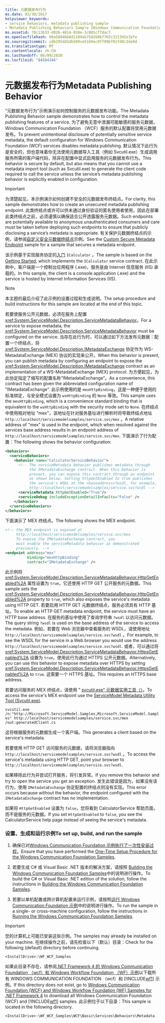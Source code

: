 ```yaml
---
title: 元数据发布行为
ms.date: 03/30/2017
helpviewer_keywords:
- service behaviors, metadata publishing sample
- Metadata Publishing Behaviors Sample [Windows Communication Foundation]
ms.assetid: 78c13633-d026-4814-910e-1c801cffdac7
ms.openlocfilehash: 60a5884bb8d1189ab758260bf765c321392e1bfe
ms.sourcegitcommit: cdb295dd1db589ce5169ac9ff096f01fd0c2da9d
ms.translationtype: MT
ms.contentlocale: zh-CN
ms.lasthandoff: 06/09/2020
ms.locfileid: "84584346"
---
```

# <a name="metadata-publishing-behavior"></a><span data-ttu-id="55a8d-102">元数据发布行为</span><span class="sxs-lookup"><span data-stu-id="55a8d-102">Metadata Publishing Behavior</span></span>
<span data-ttu-id="55a8d-103">“元数据发布行为”示例演示如何控制服务的元数据发布功能。</span><span class="sxs-lookup"><span data-stu-id="55a8d-103">The Metadata Publishing Behavior sample demonstrates how to control the metadata publishing features of a service.</span></span> <span data-ttu-id="55a8d-104">为了避免无意中泄漏可能敏感的服务元数据，Windows Communication Foundation （WCF）服务的默认配置将禁用元数据发布。</span><span class="sxs-lookup"><span data-stu-id="55a8d-104">To prevent unintentional disclosure of potentially sensitive service metadata, the default configuration for Windows Communication Foundation (WCF) services disables metadata publishing.</span></span> <span data-ttu-id="55a8d-105">默认情况下此行为是安全的，但也意味着你无法使用元数据导入工具（例如 Svcutil.exe）生成调用服务所需的客户端代码，除非在配置中显式启用服务的元数据发布行为。</span><span class="sxs-lookup"><span data-stu-id="55a8d-105">This behavior is secure by default, but also means that you cannot use a metadata import tool (such as Svcutil.exe) to generate the client code required to call the service unless the service’s metadata publishing behavior is explicitly enabled in configuration.</span></span>  
  
> [!IMPORTANT]
> <span data-ttu-id="55a8d-106">为清楚起见，本示例演示如何创建不安全的元数据发布终结点。</span><span class="sxs-lookup"><span data-stu-id="55a8d-106">For clarity, this sample demonstrates how to create an unsecured metadata publishing endpoint.</span></span> <span data-ttu-id="55a8d-107">此类终结点或许可以供未通过身份验证的匿名使用者使用，因此在部署此类终结点之前，必须谨慎以确保适合公开透露服务元数据。</span><span class="sxs-lookup"><span data-stu-id="55a8d-107">Such endpoints are potentially available to anonymous unauthenticated consumers and care must be taken before deploying such endpoints to ensure that publicly disclosing a service’s metadata is appropriate.</span></span> <span data-ttu-id="55a8d-108">有关保护元数据终结点的示例，请参阅[自定义安全元数据终结点](custom-secure-metadata-endpoint.md)示例。</span><span class="sxs-lookup"><span data-stu-id="55a8d-108">See the [Custom Secure Metadata Endpoint](custom-secure-metadata-endpoint.md) sample for a sample that secures a metadata endpoint.</span></span>  
  
 <span data-ttu-id="55a8d-109">该示例基于实现服务协定的[入门](getting-started-sample.md) `ICalculator` 。</span><span class="sxs-lookup"><span data-stu-id="55a8d-109">The sample is based on the [Getting Started](getting-started-sample.md), which implements the `ICalculator` service contract.</span></span> <span data-ttu-id="55a8d-110">在此示例中，客户端是一个控制台应用程序 (.exe)，服务是由 Internet 信息服务 (IIS) 承载的。</span><span class="sxs-lookup"><span data-stu-id="55a8d-110">In this sample, the client is a console application (.exe) and the service is hosted by Internet Information Services (IIS).</span></span>  
  
> [!NOTE]
> <span data-ttu-id="55a8d-111">本主题的最后介绍了此示例的设置过程和生成说明。</span><span class="sxs-lookup"><span data-stu-id="55a8d-111">The setup procedure and build instructions for this sample are located at the end of this topic.</span></span>  
  
 <span data-ttu-id="55a8d-112">若要使服务公开元数据，必须在服务上配置 <xref:System.ServiceModel.Description.ServiceMetadataBehavior>。</span><span class="sxs-lookup"><span data-stu-id="55a8d-112">For a service to expose metadata, the <xref:System.ServiceModel.Description.ServiceMetadataBehavior> must be configured on the service.</span></span> <span data-ttu-id="55a8d-113">当存在此行为时，可以通过如下方法发布元数据：配置一个终结点，将 <xref:System.ServiceModel.Description.IMetadataExchange> 协定作为 WS-MetadataExchange (MEX) 协议的实现来公开。</span><span class="sxs-lookup"><span data-stu-id="55a8d-113">When this behavior is present, you can publish metadata by configuring an endpoint to expose the <xref:System.ServiceModel.Description.IMetadataExchange> contract as an implementation of a WS-MetadataExchange (MEX) protocol.</span></span> <span data-ttu-id="55a8d-114">为方便起见，为此协定指定了缩写的配置名称“IMetadataExchange”。</span><span class="sxs-lookup"><span data-stu-id="55a8d-114">As a convenience, this contract has been given the abbreviated configuration name of "IMetadataExchange".</span></span> <span data-ttu-id="55a8d-115">此示例使用的是 `mexHttpBinding`，这是一种便于使用的标准绑定，与安全模式设置为 `wsHttpBinding` 的 `None` 等效。</span><span class="sxs-lookup"><span data-stu-id="55a8d-115">This sample uses the `mexHttpBinding`, which is a convenience standard binding that is equivalent to the `wsHttpBinding` with the security mode set to `None`.</span></span> <span data-ttu-id="55a8d-116">在终结点中使用相对地址 "mex"，该地址在针对服务基址进行解析时将导致终结点地址 `http://localhost/servicemodelsamples/service.svc/mex` 。</span><span class="sxs-lookup"><span data-stu-id="55a8d-116">A relative address of "mex" is used in the endpoint, which when resolved against the services base address results in an endpoint address of `http://localhost/servicemodelsamples/service.svc/mex`.</span></span> <span data-ttu-id="55a8d-117">下面演示了行为配置：</span><span class="sxs-lookup"><span data-stu-id="55a8d-117">The following shows the behavior configuration:</span></span>  
  
```xml  
<behaviors>  
  <serviceBehaviors>  
    <behavior name="CalculatorServiceBehavior">  
      <!-- The serviceMetadata behavior publishes metadata through   
           the IMetadataExchange contract. When this behavior is   
           present, you can expose this contract through an endpoint   
           as shown below. Setting httpGetEnabled to true publishes   
           the service's WSDL at the <baseaddress>?wsdl, for example,  
           http://localhost/servicemodelsamples/service.svc?wsdl -->  
      <serviceMetadata httpGetEnabled="True"/>  
      <serviceDebug includeExceptionDetailInFaults="False" />  
    </behavior>  
  </serviceBehaviors>  
</behaviors>  
```  
  
 <span data-ttu-id="55a8d-118">下面演示了 MEX 终结点。</span><span class="sxs-lookup"><span data-stu-id="55a8d-118">The following shows the MEX endpoint.</span></span>  
  
```xml  
<!-- the MEX endpoint is exposed at   
     http://localhost/servicemodelsamples/service.svc/mex   
     To expose the IMetadataExchange contract, you   
     must enable the serviceMetadata behavior as demonstrated                           
     previously. -->  
<endpoint address="mex"  
          binding="mexHttpBinding"  
          contract="IMetadataExchange" />  
```  
  
 <span data-ttu-id="55a8d-119">此示例将 <xref:System.ServiceModel.Description.ServiceMetadataBehavior.HttpGetEnabled%2A> 属性设置为 `true`，它还使用 HTTP GET 公开服务的元数据。</span><span class="sxs-lookup"><span data-stu-id="55a8d-119">This sample sets the <xref:System.ServiceModel.Description.ServiceMetadataBehavior.HttpGetEnabled%2A> property to `true`, which also exposes the service's metadata using HTTP GET.</span></span> <span data-ttu-id="55a8d-120">若要启用 HTTP GET 元数据终结点，服务必须具有 HTTP 基址。</span><span class="sxs-lookup"><span data-stu-id="55a8d-120">To enable an HTTP GET metadata endpoint, the service must have an HTTP base address.</span></span> <span data-ttu-id="55a8d-121">在服务的基址中使用了查询字符串 `?wsdl` 以访问元数据。</span><span class="sxs-lookup"><span data-stu-id="55a8d-121">The query string `?wsdl` is used on the base address of the service to access the metadata.</span></span> <span data-ttu-id="55a8d-122">例如，若要在 Web 浏览器中查看服务的 WSDL，请使用地址 `http://localhost/servicemodelsamples/service.svc?wsdl` 。</span><span class="sxs-lookup"><span data-stu-id="55a8d-122">For example, to see the WSDL for the service in a Web browser you would use the address `http://localhost/servicemodelsamples/service.svc?wsdl`.</span></span> <span data-ttu-id="55a8d-123">或者，可以通过将 <xref:System.ServiceModel.Description.ServiceMetadataBehavior.HttpsGetEnabled%2A> 设置为 `true`，使用此行为通过 HTTPS 公开元数据。</span><span class="sxs-lookup"><span data-stu-id="55a8d-123">Alternatively, you can use this behavior to expose metadata over HTTPS by setting <xref:System.ServiceModel.Description.ServiceMetadataBehavior.HttpsGetEnabled%2A> to `true`.</span></span> <span data-ttu-id="55a8d-124">这需要一个 HTTPS 基址。</span><span class="sxs-lookup"><span data-stu-id="55a8d-124">This requires an HTTPS base address.</span></span>  
  
 <span data-ttu-id="55a8d-125">若要访问服务的 MEX 终结点，请使用 " [svcutil.exe" 元数据实用工具（）](../servicemodel-metadata-utility-tool-svcutil-exe.md)。</span><span class="sxs-lookup"><span data-stu-id="55a8d-125">To access the service's MEX endpoint use the [ServiceModel Metadata Utility Tool (Svcutil.exe)](../servicemodel-metadata-utility-tool-svcutil-exe.md).</span></span>  
  
 `svcutil.exe /n:"http://Microsoft.ServiceModel.Samples,Microsoft.ServiceModel.Samples" http://localhost/servicemodelsamples/service.svc/mex /out:generatedClient.cs`  
  
 <span data-ttu-id="55a8d-126">这将根据服务的元数据生成一个客户端。</span><span class="sxs-lookup"><span data-stu-id="55a8d-126">This generates a client based on the service's metadata.</span></span>  
  
 <span data-ttu-id="55a8d-127">若要使用 HTTP GET 访问服务的元数据，请将浏览器指向 `http://localhost/servicemodelsamples/service.svc?wsdl` 。</span><span class="sxs-lookup"><span data-stu-id="55a8d-127">To access the service's metadata using HTTP GET, point your browser to `http://localhost/servicemodelsamples/service.svc?wsdl`.</span></span>  
  
 <span data-ttu-id="55a8d-128">如果移除此行为并尝试打开服务，将引发异常。</span><span class="sxs-lookup"><span data-stu-id="55a8d-128">If you remove this behavior and try to open the service you get an exception.</span></span> <span data-ttu-id="55a8d-129">发生此错误是因为，如果没有该行为，使用 `IMetadataExchange` 协定配置的终结点则没有实现。</span><span class="sxs-lookup"><span data-stu-id="55a8d-129">This error occurs because without the behavior, the endpoint configured with the `IMetadataExchange` contract has no implementation.</span></span>  
  
 <span data-ttu-id="55a8d-130">如果将 `HttpGetEnabled` 设置为 `false`，您将看到 CalculatorService 帮助页面，而不是服务的元数据。</span><span class="sxs-lookup"><span data-stu-id="55a8d-130">If you set `HttpGetEnabled` to `false`, you see the CalculatorService help page instead of seeing the service's metadata.</span></span>  
  
### <a name="to-set-up-build-and-run-the-sample"></a><span data-ttu-id="55a8d-131">设置、生成和运行示例</span><span class="sxs-lookup"><span data-stu-id="55a8d-131">To set up, build, and run the sample</span></span>  
  
1. <span data-ttu-id="55a8d-132">确保已对[Windows Communication Foundation 示例执行了一次性安装过程](one-time-setup-procedure-for-the-wcf-samples.md)。</span><span class="sxs-lookup"><span data-stu-id="55a8d-132">Ensure that you have performed the [One-Time Setup Procedure for the Windows Communication Foundation Samples](one-time-setup-procedure-for-the-wcf-samples.md).</span></span>  
  
2. <span data-ttu-id="55a8d-133">若要生成 C# 或 Visual Basic .NET 版本的解决方案，请按照 [Building the Windows Communication Foundation Samples](building-the-samples.md)中的说明进行操作。</span><span class="sxs-lookup"><span data-stu-id="55a8d-133">To build the C# or Visual Basic .NET edition of the solution, follow the instructions in [Building the Windows Communication Foundation Samples](building-the-samples.md).</span></span>  
  
3. <span data-ttu-id="55a8d-134">若要以单机配置或跨计算机配置来运行示例，请按照[运行 Windows Communication Foundation 示例](running-the-samples.md)中的说明进行操作。</span><span class="sxs-lookup"><span data-stu-id="55a8d-134">To run the sample in a single- or cross-machine configuration, follow the instructions in [Running the Windows Communication Foundation Samples](running-the-samples.md).</span></span>  
  
> [!IMPORTANT]
> <span data-ttu-id="55a8d-135">您的计算机上可能已安装这些示例。</span><span class="sxs-lookup"><span data-stu-id="55a8d-135">The samples may already be installed on your machine.</span></span> <span data-ttu-id="55a8d-136">在继续操作之前，请先检查以下（默认）目录：</span><span class="sxs-lookup"><span data-stu-id="55a8d-136">Check for the following (default) directory before continuing.</span></span>  
>
> `<InstallDrive>:\WF_WCF_Samples`  
>
> <span data-ttu-id="55a8d-137">如果此目录不存在，请参阅[.NET Framework 4 的 Windows Communication Foundation （wcf）和 Windows Workflow Foundation （WF）示例](https://www.microsoft.com/download/details.aspx?id=21459)以下载所有 WINDOWS COMMUNICATION FOUNDATION （wcf）和 [!INCLUDE[wf1](../../../../includes/wf1-md.md)] 示例。</span><span class="sxs-lookup"><span data-stu-id="55a8d-137">If this directory does not exist, go to [Windows Communication Foundation (WCF) and Windows Workflow Foundation (WF) Samples for .NET Framework 4](https://www.microsoft.com/download/details.aspx?id=21459) to download all Windows Communication Foundation (WCF) and [!INCLUDE[wf1](../../../../includes/wf1-md.md)] samples.</span></span> <span data-ttu-id="55a8d-138">此示例位于以下目录：</span><span class="sxs-lookup"><span data-stu-id="55a8d-138">This sample is located in the following directory.</span></span>  
>
> `<InstallDrive>:\WF_WCF_Samples\WCF\Basic\Services\Behaviors\Metadata`  
